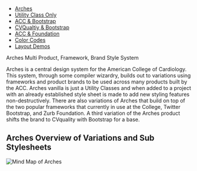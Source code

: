 <div class='home_nav'><ul id="sitenav" class="block flex flex_column flex_row:md m-t_3 ul_none w_100">
	<li class="flex_auto p_1">
		<a
			href="/Arches/"
			id="home_nav"
			class="bg_primary c_white br_white-2 br_solid br_1 h:bg_primary-n2 br_radius p-x_4 p-y_3 block"
			>Arches</a
		>
	</li>
	<li class="flex_auto p_1">
		<a
			href="/Arches/uconly_acc/"
			id="noframework_nav"
			class="bg_primary c_white br_white-2 br_solid br_1 h:bg_primary-n2 br_radius p-x_4 p-y_3 block"
			>Utility Class Only</a
		>
	</li>
	<li class="flex_auto p_1">
		<a
			href="/Arches/boot_acc/"
			id="accboot_nav"
			class="bg_primary c_white br_white-2 br_solid br_1 h:bg_primary-n2 br_radius p-x_4 p-y_3 block"
			>ACC &amp; Bootstrap</a
		>
	</li>
	<li class="flex_auto p_1">
		<a
			href="/Arches/boot_cvquality/"
			id="cvqualityboot_nav"
			class="bg_primary c_white br_white-2 br_solid br_1 h:bg_primary-n2 br_radius p-x_4 p-y_3 block"
			>CVQualtiy &amp; Bootstrap</a
		>
	</li>
	<li class="flex_auto p_1">
		<a
			href="/Arches/zurb_acc/"
			id="accfoundation_nav"
			class="bg_primary c_white br_white-2 br_solid br_1 h:bg_primary-n2 br_radius p-x_4 p-y_3 block"
			>ACC & Foundation</a
		>
	</li>
	<li class="flex_auto p_1">
		<a
			href="/Arches/color_codes/"
			id="colorCodes"
			class="bg_primary c_white br_white-2 br_solid br_1 h:bg_primary-n2 br_radius p-x_4 p-y_3 block"
			>Color Codes</a
		>
	</li>
	<li class="flex_auto p_1">
		<a
			href="/Arches/layout_demo/"
			id="colorCodes"
			class="bg_primary c_white br_white-2 br_solid br_1 h:bg_primary-n2 br_radius p-x_4 p-y_3 block"
			>Layout Demos</a
		>
	</li>
</ul>
<div class="br_1 br_round br_solid br_white-7 p_5 relative shadow_3 m-x_3">
	<div class="absolute t_0 r_0 l_0 b_0 opacity_7 z_0 br_round bg_center bg_cover" style="background-image:url('img/triangletexture/rainbowtriangles.PNG')"></div>
		<div class="c_black font_11:lg font_6 font_8:md font_ui lh_1 m-y_4">Arches
			<span class="block font_1 m-y_2 font_bold opacity_7">Multi Product, Framework, Brand Style System</span>
		</div>
	<p class="c_black m-y_3 max-w_5 lh_3">Arches is a central design system for the American College of Cardiology. This system, through some compiler wizardry, builds out to variations using frameworks and product brands to be used across many products built by the ACC.  Arches vanilla is just a Utility Classes and when added to a project with an already established style sheet is made to add new styling features non-destructively. There are also variations of Arches that build on top of the two popular frameworks that currently in use at the College, Twitter Bootstrap, and Zurb Foundation.  A third variation of the Arches product shifts the brand to CVquality with Bootstrap for a base.</p>
</div>
<div class="p_5">

## Arches Overview of Variations and Sub Stylesheets

![Mind Map of Arches](ArchesOverview.png)

</div>




</div>
